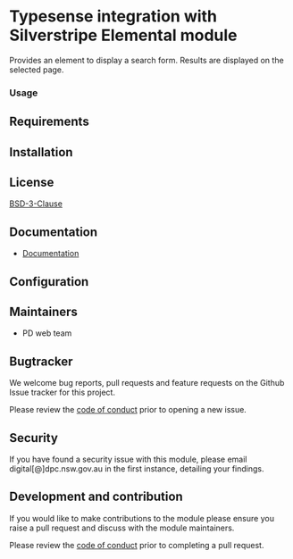 # Typesense integration with Silverstripe Elemental module

Provides an element to display a search form. Results are displayed on the selected page.

### Usage


## Requirements


## Installation


## License

[BSD-3-Clause](./LICENSE.md)

## Documentation

* [Documentation](./docs/en/001_index.md)

## Configuration


## Maintainers

+ PD web team

## Bugtracker

We welcome bug reports, pull requests and feature requests on the Github Issue tracker for this project.

Please review the [code of conduct](./code-of-conduct.md) prior to opening a new issue.

## Security

If you have found a security issue with this module, please email digital[@]dpc.nsw.gov.au in the first instance, detailing your findings.

## Development and contribution

If you would like to make contributions to the module please ensure you raise a pull request and discuss with the module maintainers.

Please review the [code of conduct](./code-of-conduct.md) prior to completing a pull request.

